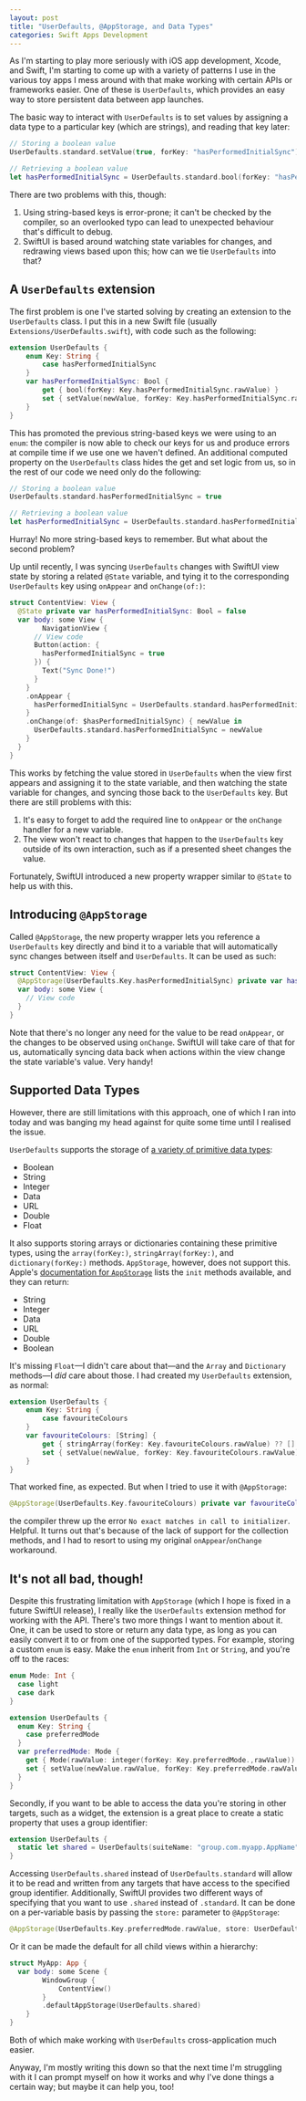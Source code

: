 ```yaml
---
layout: post
title: "UserDefaults, @AppStorage, and Data Types"
categories: Swift Apps Development
---
```


As I'm starting to play more seriously with iOS app development, Xcode, and Swift, I'm starting to come up with a variety of patterns I use in the various toy apps I mess around with that make working with certain APIs or frameworks easier. One of these is `UserDefaults`, which provides an easy way to store persistent data between app launches.

The basic way to interact with `UserDefaults` is to set values by assigning a data type to a particular key (which are strings), and reading that key later:

```swift
// Storing a boolean value
UserDefaults.standard.setValue(true, forKey: "hasPerformedInitialSync")

// Retrieving a boolean value
let hasPerformedInitialSync = UserDefaults.standard.bool(forKey: "hasPerformedInitialSync")
```

There are two problems with this, though:

1. Using string-based keys is error-prone; it can't be checked by the compiler, so an overlooked typo can lead to unexpected behaviour that's difficult to debug.
2. SwiftUI is based around watching state variables for changes, and redrawing views based upon this; how can we tie `UserDefaults` into that?

## A `UserDefaults` extension

The first problem is one I've started solving by creating an extension to the `UserDefaults` class. I put this in a new Swift file (usually `Extensions/UserDefaults.swift`), with code such as the following:

```swift
extension UserDefaults {
    enum Key: String {
        case hasPerformedInitialSync
    }
    var hasPerformedInitialSync: Bool {
        get { bool(forKey: Key.hasPerformedInitialSync.rawValue) }
        set { setValue(newValue, forKey: Key.hasPerformedInitialSync.rawValue) }
    }
}
```

This has promoted the previous string-based keys we were using to an `enum`: the compiler is now able to check our keys for us and produce errors at compile time if we use one we haven't defined. An additional computed property on the `UserDefaults` class hides the get and set logic from us, so in the rest of our code we need only do the following:

```swift
// Storing a boolean value
UserDefaults.standard.hasPerformedInitialSync = true

// Retrieving a boolean value
let hasPerformedInitialSync = UserDefaults.standard.hasPerformedInitialSync
```

Hurray! No more string-based keys to remember. But what about the second problem?

Up until recently, I was syncing `UserDefaults` changes with SwiftUI view state by storing a related `@State` variable, and tying it to the corresponding `UserDefaults` key using `onAppear` and `onChange(of:)`:

```swift
struct ContentView: View {
  @State private var hasPerformedInitialSync: Bool = false
  var body: some View {
		NavigationView {
      // View code
      Button(action: {
        hasPerformedInitialSync = true
      }) {
        Text("Sync Done!")
      }
    }
    .onAppear {
      hasPerformedInitialSync = UserDefaults.standard.hasPerformedInitialSync
    }
    .onChange(of: $hasPerformedInitialSync) { newValue in
      UserDefaults.standard.hasPerformedInitialSync = newValue
    }
  }
}
```

This works by fetching the value stored in `UserDefaults` when the view first appears and assigning it to the state variable, and then watching the state variable for changes, and syncing those back to the `UserDefaults` key. But there are still problems with this:

1. It's easy to forget to add the required line to `onAppear` or the `onChange` handler for a new variable.
2. The view won't react to changes that happen to the `UserDefaults` key outside of its own interaction, such as if a presented sheet changes the value.

Fortunately, SwiftUI introduced a new property wrapper similar to `@State` to help us with this.

## Introducing `@AppStorage`

Called `@AppStorage`, the new property wrapper lets you reference a `UserDefaults` key directly and bind it to a variable that will automatically sync changes between itself and `UserDefaults`. It can be used as such:

```swift
struct ContentView: View {
  @AppStorage(UserDefaults.Key.hasPerformedInitialSync) private var hasPerformedInitialSync: Bool = false
  var body: some View {
    // View code
  }
}
```

Note that there's no longer any need for the value to be read `onAppear`, or the changes to be observed using `onChange`. SwiftUI will take care of that for us, automatically syncing data back when actions within the view change the state variable's value. Very handy!

## Supported Data Types

However, there are still limitations with this approach, one of which I ran into today and was banging my head against for quite some time until I realised the issue.

`UserDefaults` supports the storage of [a variety of primitive data types](https://developer.apple.com/documentation/foundation/userdefaults):

* Boolean
* String
* Integer
* Data
* URL
* Double
* Float

It also supports storing arrays or dictionaries containing these primitive types, using the `array(forKey:)`, `stringArray(forKey:)`, and `dictionary(forKey:)` methods. `AppStorage`, however, does not support this. Apple's [documentation for `AppStorage`](https://developer.apple.com/documentation/swiftui/appstorage) lists the `init` methods available, and they can return:

* String
* Integer
* Data
* URL
* Double
* Boolean

It's missing `Float`—I didn't care about that—and the `Array` and `Dictionary` methods—I *did* care about those. I had created my `UserDefaults` extension, as normal:

```swift
extension UserDefaults {
    enum Key: String {
        case favouriteColours
    }
    var favouriteColours: [String] {
        get { stringArray(forKey: Key.favouriteColours.rawValue) ?? [] }
        set { setValue(newValue, forKey: Key.favouriteColours.rawValue) }
    }
}
```

That worked fine, as expected. But when I tried to use it with `@AppStorage`:

```swift
@AppStorage(UserDefaults.Key.favouriteColours) private var favouriteColours: [String] = []
```

the compiler threw up the error `No exact matches in call to initializer`. Helpful. It turns out that's because of the lack of support for the collection methods, and I had to resort to using my original `onAppear`/`onChange` workaround.

## It's not all bad, though!

Despite this frustrating limitation with `AppStorage` (which I hope is fixed in a future SwiftUI release), I really like the `UserDefaults` extension method for working with the API. There's two more things I want to mention about it. One, it can be used to store or return any data type, as long as you can easily convert it to or from one of the supported types. For example, storing a custom `enum` is easy. Make the `enum` inherit from `Int` or `String`, and you're off to the races:

```swift
enum Mode: Int {
  case light
  case dark
}

extension UserDefaults {
  enum Key: String {
    case preferredMode
  }
  var preferredMode: Mode {
    get { Mode(rawValue: integer(forKey: Key.preferredMode.,rawValue)) ?? .light }
    set { setValue(newValue.rawValue, forKey: Key.preferredMode.rawValue) }
  }
}
```

Secondly, if you want to be able to access the data you're storing in other targets, such as a widget, the extension is a great place to create a static property that uses a group identifier:

```swift
extension UserDefaults {
  static let shared = UserDefaults(suiteName: "group.com.myapp.AppName")!
}
```

Accessing `UserDefaults.shared` instead of `UserDefaults.standard` will allow it to be read and written from any targets that have access to the specified group identifier. Additionally, SwiftUI provides two different ways of specifying that you want to use `.shared` instead of `.standard`. It can be done on a per-variable basis by passing the `store:` parameter to `@AppStorage`:

```swift
@AppStorage(UserDefaults.Key.preferredMode.rawValue, store: UserDefaults.shared) private var preferredMode: Mode = .light)
```

Or it can be made the default for all child views within a hierarchy:

```swift
struct MyApp: App {
  var body: some Scene {
        WindowGroup {
            ContentView()
        }
        .defaultAppStorage(UserDefaults.shared)
    }
}
```

Both of which make working with `UserDefaults` cross-application much easier.

Anyway, I'm mostly writing this down so that the next time I'm struggling with it I can prompt myself on how it works and why I've done things a certain way; but maybe it can help you, too!
